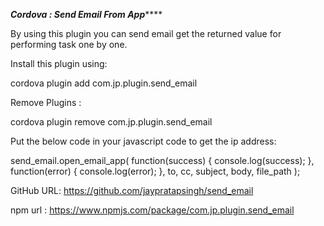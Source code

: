 *************Cordova : Send Email From App*****************

By using this plugin you can send email get the returned value for performing task one by one.


Install this plugin using:

cordova plugin add com.jp.plugin.send_email



Remove Plugins :

cordova plugin remove com.jp.plugin.send_email



Put the below code in your javascript code to get the ip address: 

send_email.open_email_app(
	function(success)
	{
            console.log(success);
        }, 
	function(error)
	{
            console.log(error);
        },
	to, cc, subject, body, file_path
    );


GitHub URL:   https://github.com/jaypratapsingh/send_email

npm url :     https://www.npmjs.com/package/com.jp.plugin.send_email